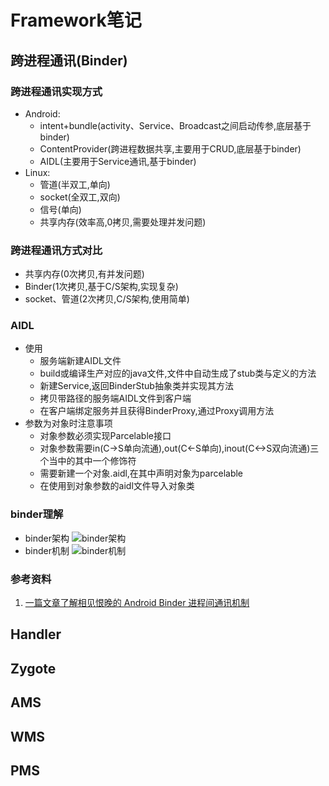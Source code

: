 # Framework笔记

## 跨进程通讯(Binder)

### 跨进程通讯实现方式

- Android:
    - intent+bundle(activity、Service、Broadcast之间启动传参,底层基于binder)
    - ContentProvider(跨进程数据共享,主要用于CRUD,底层基于binder)
    - AIDL(主要用于Service通讯,基于binder)
- Linux:
    - 管道(半双工,单向)
    - socket(全双工,双向)
    - 信号(单向)
    - 共享内存(效率高,0拷贝,需要处理并发问题)

### 跨进程通讯方式对比

- 共享内存(0次拷贝,有并发问题)
- Binder(1次拷贝,基于C/S架构,实现复杂)
- socket、管道(2次拷贝,C/S架构,使用简单)

### AIDL

- 使用
    - 服务端新建AIDL文件
    - build或编译生产对应的java文件,文件中自动生成了stub类与定义的方法
    - 新建Service,返回BinderStub抽象类并实现其方法
    - 拷贝带路径的服务端AIDL文件到客户端
    - 在客户端绑定服务并且获得BinderProxy,通过Proxy调用方法
- 参数为对象时注意事项
    - 对象参数必须实现Parcelable接口
    - 对象参数需要in(C->S单向流通),out(C<-S单向),inout(C<->S双向流通)三个当中的其中一个修饰符
    - 需要新建一个对象.aidl,在其中声明对象为parcelable
    - 在使用到对象参数的aidl文件导入对象类

### binder理解

- binder架构
  ![binder架构](/picture/binder架构.jpg)
- binder机制
  ![binder机制](/picture/binder机制.jpg)

### 参考资料

1. [一篇文章了解相见恨晚的 Android Binder 进程间通讯机制](https://blog.csdn.net/freekiteyu/article/details/70082302)

## Handler

## Zygote

## AMS

## WMS

## PMS

